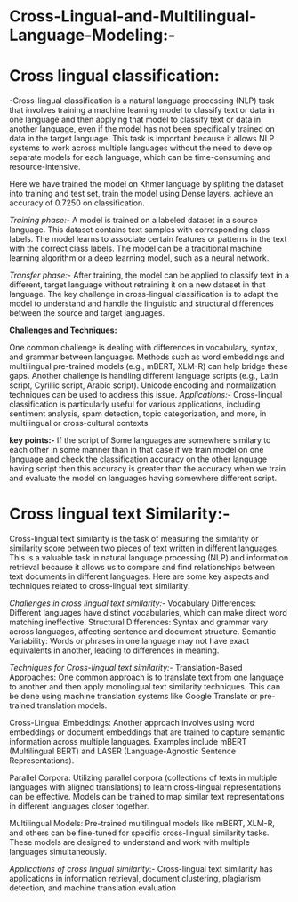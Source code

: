 # Cross-Lingual-and-Multilingual-Language-Modeling:-
# **Cross lingual classification**:
-Cross-lingual classification is a natural language processing (NLP) task that involves training a machine learning model to classify text or data in one language and then applying that model to classify text or data in another language, even if the model has not been specifically trained on data in the target language. This task is important because it allows NLP systems to work across multiple languages without the need to develop separate models for each language, which can be time-consuming and resource-intensive.

Here we have trained the model on Khmer language by spliting the dataset into training and test set, train the model using Dense layers, achieve an accuracy of 0.7250 on classification.

*Training phase:-*
A model is trained on a labeled dataset in a source language. This dataset contains text samples with corresponding class labels. The model learns to associate certain features or patterns in the text with the correct class labels.
The model can be a traditional machine learning algorithm or a deep learning model, such as a neural network.

*Transfer phase:-*
After training, the model can be applied to classify text in a different, target language without retraining it on a new dataset in that language.
The key challenge in cross-lingual classification is to adapt the model to understand and handle the linguistic and structural differences between the source and target languages.

**Challenges and Techniques:**

One common challenge is dealing with differences in vocabulary, syntax, and grammar between languages. Methods such as word embeddings and multilingual pre-trained models (e.g., mBERT, XLM-R) can help bridge these gaps.
Another challenge is handling different language scripts (e.g., Latin script, Cyrillic script, Arabic script). Unicode encoding and normalization techniques can be used to address this issue.
*Applications:-*
Cross-lingual classification is particularly useful for various applications, including sentiment analysis, spam detection, topic categorization, and more, in multilingual or cross-cultural contexts

**key points:-** 
If the script of Some languages are somewhere similary to each other in some manner than in that case if we train model on one language and check the classification accuracy on the other language having script then this accuracy is greater than the accuracy when we train and evaluate the model on languages having somewhere different script.
# **Cross lingual text Similarity:-**
Cross-lingual text similarity is the task of measuring the similarity or similarity score between two pieces of text written in different languages. This is a valuable task in natural language processing (NLP) and information retrieval because it allows us to compare and find relationships between text documents in different languages. Here are some key aspects and techniques related to cross-lingual text similarity:

*Challenges in cross lingual text similarity:-*
Vocabulary Differences: Different languages have distinct vocabularies, which can make direct word matching ineffective.
Structural Differences: Syntax and grammar vary across languages, affecting sentence and document structure.
Semantic Variability: Words or phrases in one language may not have exact equivalents in another, leading to differences in meaning.

*Techniques for Cross-lingual text similarity:-*
Translation-Based Approaches: One common approach is to translate text from one language to another and then apply monolingual text similarity techniques. This can be done using machine translation systems like Google Translate or pre-trained translation models.

Cross-Lingual Embeddings: Another approach involves using word embeddings or document embeddings that are trained to capture semantic information across multiple languages. Examples include mBERT (Multilingual BERT) and LASER (Language-Agnostic Sentence Representations).

Parallel Corpora: Utilizing parallel corpora (collections of texts in multiple languages with aligned translations) to learn cross-lingual representations can be effective. Models can be trained to map similar text representations in different languages closer together.

Multilingual Models: Pre-trained multilingual models like mBERT, XLM-R, and others can be fine-tuned for specific cross-lingual similarity tasks. These models are designed to understand and work with multiple languages simultaneously.

*Applications of cross lingual similarity*:-
Cross-lingual text similarity has applications in information retrieval, document clustering, plagiarism detection, and machine translation evaluation
